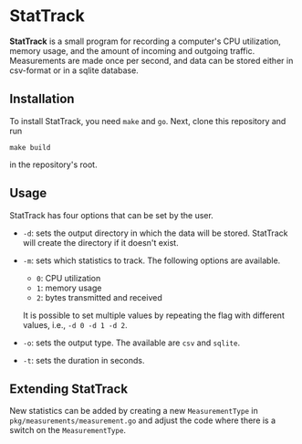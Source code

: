 # StatTrack

**StatTrack** is a small program for recording a computer's CPU utilization, memory usage, and the amount of incoming and outgoing traffic.
Measurements are made once per second, and data can be stored either in csv-format or in a sqlite database.

## Installation

To install StatTrack, you need `make` and `go`. 
Next, clone this repository and run 

```shell
make build
```

in the repository's root.

## Usage

StatTrack has four options that can be set by the user.
- `-d`: sets the output directory in which the data will be stored. StatTrack will create the directory if it doesn't exist.
- `-m`: sets which statistics to track. The following options are available.
    - `0`: CPU utilization
    - `1`: memory usage
    - `2`: bytes transmitted and received
  
    It is possible to set multiple values by repeating the flag with different values, i.e., `-d 0 -d 1 -d 2`.
- `-o`: sets the output type. The available are `csv` and `sqlite`.
- `-t`: sets the duration in seconds.

## Extending StatTrack 

New statistics can be added by creating a new `MeasurementType` in `pkg/measurements/measurement.go` and adjust the code where there is a switch on the `MeasurementType`.
